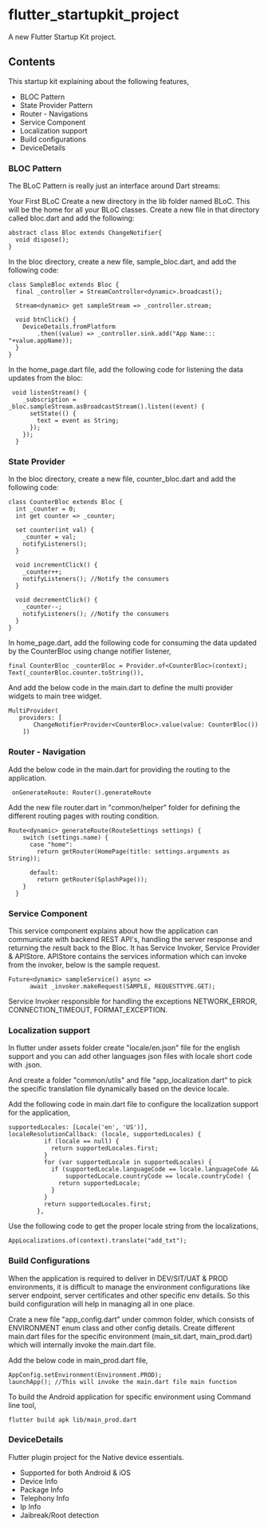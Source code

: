 # flutter_startupkit_project

A new Flutter Startup Kit project.

## Contents

This startup kit explaining about the following features,

   *  BLOC Pattern
   *  State Provider Pattern
   *  Router - Navigations
   *  Service Component
   *  Localization support
   *  Build configurations
   *  DeviceDetails

### BLOC Pattern

The BLoC Pattern is really just an interface around Dart streams:

Your First BLoC
Create a new directory in the lib folder named BLoC. This will be the home for all your BLoC classes.
Create a new file in that directory called bloc.dart and add the following:
```
abstract class Bloc extends ChangeNotifier{
  void dispose();
}
```
In the bloc directory, create a new file, sample_bloc.dart, and add the following code:
```
class SampleBloc extends Bloc {
  final _controller = StreamController<dynamic>.broadcast();

  Stream<dynamic> get sampleStream => _controller.stream;

  void btnClick() {
    DeviceDetails.fromPlatform
        .then((value) => _controller.sink.add("App Name::: "+value.appName));
  }
}
```
In the home_page.dart file, add the following code for listening the data updates from the bloc:
```
 void listenStream() {
    _subscription = _bloc.sampleStream.asBroadcastStream().listen((event) {
      setState(() {
        text = event as String;
      });
    });
  }
  ```
  
### State Provider

In the bloc directory, create a new file, counter_bloc.dart and add the following code:
```
class CounterBloc extends Bloc {
  int _counter = 0;
  int get counter => _counter;

  set counter(int val) {
    _counter = val;
    notifyListeners();
  }

  void incrementClick() {
    _counter++;
    notifyListeners(); //Notify the consumers
  }

  void decrementClick() {
    _counter--;
    notifyListeners(); //Notify the consumers
  }
}
```
In home_page.dart, add the following code for consuming the data updated by the CounterBloc using change notifier listener,
```
final CounterBloc _counterBloc = Provider.of<CounterBloc>(context);
Text(_counterBloc.counter.toString()),
```
And add the below code in the main.dart to define the multi provider widgets to main tree widget.
```
MultiProvider(
   providers: [
       ChangeNotifierProvider<CounterBloc>.value(value: CounterBloc())
    ])
```

### Router - Navigation

Add the below code in the main.dart for providing the routing to the application.
```
 onGenerateRoute: Router().generateRoute
```
Add the new file router.dart in "common/helper" folder for defining the different routing pages with routing condition.
```
Route<dynamic> generateRoute(RouteSettings settings) {
    switch (settings.name) {
      case "home":
        return getRouter(HomePage(title: settings.arguments as String));

      default:
        return getRouter(SplashPage());
    }
  }
```

### Service Component

This service component explains about how the application can communicate with backend REST API's, handling the server response and returning the result back to the Bloc.
It has Service Invoker, Service Provider & APIStore. APIStore contains the services information which can invoke from the invoker, below is the sample request.

```
Future<dynamic> sampleService() async =>
      await _invoker.makeRequest(SAMPLE, REQUESTTYPE.GET);
```
Service Invoker responsible for handling the exceptions NETWORK_ERROR, CONNECTION_TIMEOUT, FORMAT_EXCEPTION.

### Localization support

In flutter under assets folder create "locale/en.json" file for the english support and you can add other languages json files with locale short code with .json.

And create a folder "common/utils" and file "app_localization.dart" to pick the specific translation file dynamically based on the device locale.

Add the following code in main.dart file to configure the localization support for the application,
```
supportedLocales: [Locale('en', 'US')],
localeResolutionCallback: (locale, supportedLocales) {
          if (locale == null) {
            return supportedLocales.first;
          }
          for (var supportedLocale in supportedLocales) {
            if (supportedLocale.languageCode == locale.languageCode &&
                supportedLocale.countryCode == locale.countryCode) {
              return supportedLocale;
            }
          }
          return supportedLocales.first;
        },
 ```
Use the following code to get the proper locale string from the localizations,
```
AppLocalizations.of(context).translate("add_txt");
```

### Build Configurations

When the application is required to deliver in DEV/SIT/UAT & PROD environments, it is difficult to manage the environment configurations like server endpoint, server certificates and other specific env details. So this build configuration will help in managing all in one place.

Crate a new file "app_config.dart" under common folder, which consists of ENVIRONMENT enum class and other config details.
Create different main.dart files for the specific environment (main_sit.dart, main_prod.dart) which will internally invoke the main.dart file.

Add the below code in main_prod.dart file,
```
AppConfig.setEnvironment(Environment.PROD);
launchApp(); //This will invoke the main.dart file main function
```
To build the Android application for specific environment using Command line tool,
```
flutter build apk lib/main_prod.dart
```

### DeviceDetails

Flutter plugin project for the Native device essentials.

* Supported for both Android & iOS 
* Device Info
* Package Info
* Telephony Info
* Ip Info
* Jaibreak/Root detection

